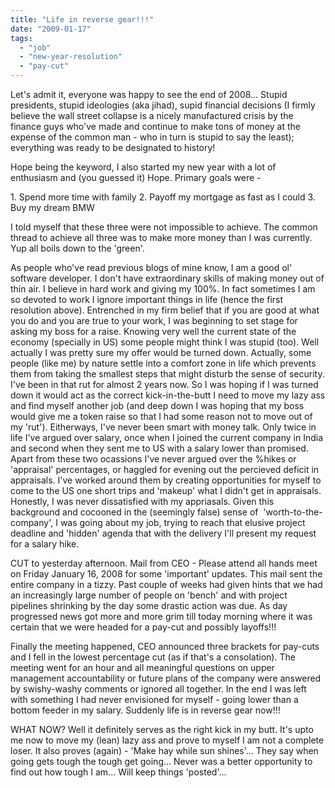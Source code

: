 ```yaml
---
title: "Life in reverse gear!!!"
date: "2009-01-17"
tags: 
  - "job"
  - "new-year-resolution"
  - "pay-cut"
---
```


Let's admit it, everyone was happy to see the end of 2008... Stupid presidents, stupid ideologies (aka jihad), supid financial decisions (I firmly believe the wall street collapse is a nicely manufactured crisis by the finance guys who've made and continue to make tons of money at the expense of the common man - who in turn is stupid to say the least); everything was ready to be designated to history!

Hope being the keyword, I also started my new year with a lot of enthusiasm and (you guessed it) Hope. Primary goals were - 

1\. Spend more time with family 2. Payoff my mortgage as fast as I could 3. Buy my dream BMW

I told myself that these three were not impossible to achieve. The common thread to achieve all three was to make more money than I was currently. Yup all boils down to the 'green'.

As people who've read previous blogs of mine know, I am a good ol' software developer. I don't have extraordinary skills of making money out of thin air. I believe in hard work and giving my 100%. In fact sometimes I am so devoted to work I ignore important things in life (hence the first resolution above). Entrenched in my firm belief that if you are good at what you do and you are true to your work, I was beginning to set stage for asking my boss for a raise. Knowing very well the current state of the economy (specially in US) some people might think I was stupid (too). Well actually I was pretty sure my offer would be turned down. Actually, some people (like me) by nature settle into a comfort zone in life which prevents them from taking the smallest steps that might disturb the sense of security. I've been in that rut for almost 2 years now. So I was hoping if I was turned down it would act as the correct kick-in-the-butt I need to move my lazy ass and find myself another job (and deep down I was hoping that my boss would give me a token raise so that I had some reason not to move out of my 'rut'). Eitherways, I've never been smart with money talk. Only twice in life I've argued over salary, once when I joined the current company in India and second when they sent me to US with a salary lower than promised. Apart from these two ocassions I've never argued over the %hikes or 'appraisal' percentages, or haggled for evening out the percieved deficit in appraisals. I've worked around them by creating opportunities for myself to come to the US one short trips and 'makeup' what I didn't get in appraisals. Honestly, I was never dissatisfied with my appriasals. Given this background and cocooned in the (seemingly false) sense of  'worth-to-the-company', I was going about my job, trying to reach that elusive project deadline and 'hidden' agenda that with the delivery I'll present my request for a salary hike.

CUT to yesterday afternoon. Mail from CEO - Please attend all hands meet on Friday January 16, 2008 for some 'important' updates. This mail sent the entire company in a tizzy. Past couple of weeks had given hints that we had an increasingly large number of people on 'bench' and with project pipelines shrinking by the day some drastic action was due. As day progressed news got more and more grim till today morning where it was certain that we were headed for a pay-cut and possibly layoffs!!! 

Finally the meeting happened, CEO announced three brackets for pay-cuts and I fell in the lowest percentage cut (as if that's a consolation). The meeting went for an hour and all meaningful questions on upper management accountability or future plans of the company were answered by swishy-washy comments or ignored all together. In the end I was left with something I had never envisioned for myself - going lower than a bottom feeder in my salary. Suddenly life is in reverse gear now!!!

WHAT NOW? Well it definitely serves as the right kick in my butt. It's upto me now to move my (lean) lazy ass and prove to myself I am not a complete loser. It also proves (again) - 'Make hay while sun shines'... They say when going gets tough the tough get going... Never was a better opportunity to find out how tough I am... Will keep things 'posted'...

